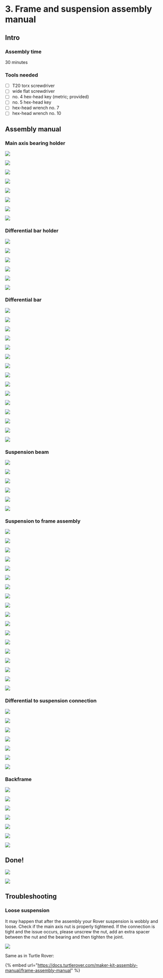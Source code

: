 # 3. Frame and suspension assembly manual

## Intro

### Assembly time

30 minutes

### Tools needed

* [ ] T20 torx screwdriver
* [ ] wide flat screwdriver
* [ ] no. 4 hex-head key \(metric; provided\)
* [ ] no. 5 hex-head key 
* [ ] hex-head wrench no. 7
* [ ] hex-head wrench no. 10

## Assembly manual

### Main axis bearing holder

![](../.gitbook/assets/p1020111.jpeg)

![](../.gitbook/assets/p1020113.jpeg)

![](../.gitbook/assets/p1020114.jpeg)

![](../.gitbook/assets/p1020116.jpeg)

![](../.gitbook/assets/p1020118.jpeg)

![](../.gitbook/assets/p1020121.jpeg)

![](../.gitbook/assets/p1020124.jpeg)

![](../.gitbook/assets/p1020128.jpeg)

### Differential bar holder

![](../.gitbook/assets/p1020172.jpeg)

![](../.gitbook/assets/p1020175.jpeg)

![](../.gitbook/assets/p1020178.jpeg)

![](../.gitbook/assets/p1020179.jpeg)

![](../.gitbook/assets/p1020180.jpeg)

![](../.gitbook/assets/p1020183.jpeg)

### Differential bar

![](../.gitbook/assets/p1020184.jpeg)

![](../.gitbook/assets/p1020188.jpeg)

![](../.gitbook/assets/p1020189.jpeg)

![](../.gitbook/assets/p1020192.jpeg)

![](../.gitbook/assets/p1020193.jpeg)

![](../.gitbook/assets/p1020194.jpeg)

![](../.gitbook/assets/p1020196.jpeg)

![](../.gitbook/assets/p1020198.jpeg)

![](../.gitbook/assets/p1020200.jpeg)

![](../.gitbook/assets/p1020202.jpeg)

![](../.gitbook/assets/p1020204.jpeg)

![](../.gitbook/assets/p1020206.jpeg)

![](../.gitbook/assets/p1020209.jpeg)

![](../.gitbook/assets/p1020210.jpeg)

![](../.gitbook/assets/p1020214.jpeg)

### Suspension beam

![](../.gitbook/assets/p1020216.jpeg)

![](../.gitbook/assets/p1020217.jpeg)

![](../.gitbook/assets/p1020220.jpeg)

![](../.gitbook/assets/p1020221.jpeg)

![](../.gitbook/assets/p1020223.jpeg)

![](../.gitbook/assets/p1020226.jpeg)

### Suspension to frame assembly

![](../.gitbook/assets/p1020228.jpeg)

![](../.gitbook/assets/p1020231.jpeg)

![](../.gitbook/assets/p1020236.jpeg)

![](../.gitbook/assets/p1020238.jpeg)

![](../.gitbook/assets/p1020244.jpeg)

![](../.gitbook/assets/p1020248.jpeg)

![](../.gitbook/assets/p1020250.jpeg)

![](../.gitbook/assets/p1020252.jpeg)

![](../.gitbook/assets/p1020258.jpeg)

![](../.gitbook/assets/p1020262.jpeg)

![](../.gitbook/assets/p1020272.jpeg)

![](../.gitbook/assets/p1020273.jpeg)

![](../.gitbook/assets/p1020279.jpeg)

![](../.gitbook/assets/p1020281.jpeg)

![](../.gitbook/assets/p1020283.jpeg)

![](../.gitbook/assets/p1020292.jpeg)

![](../.gitbook/assets/p1020294.jpeg)

![](../.gitbook/assets/p1020298.jpeg)

### Differential to suspension connection

![](../.gitbook/assets/p1020301.jpeg)

![](../.gitbook/assets/p1020303.jpeg)

![](../.gitbook/assets/p1020306.jpeg)

![](../.gitbook/assets/p1020307.jpeg)

![](../.gitbook/assets/p1020309.jpeg)

![](../.gitbook/assets/p1020311.jpeg)

![](../.gitbook/assets/p1020313.jpeg)

### Backframe

![](../.gitbook/assets/p1020354.jpg)

![](../.gitbook/assets/p1020358.jpg)

![](../.gitbook/assets/p1020359.jpg)

![](../.gitbook/assets/p1020363.jpg)

![](../.gitbook/assets/p1020365.jpg)

![](../.gitbook/assets/p1020367.jpg)

![](../.gitbook/assets/p1020369.jpg)

## Done!

![](../.gitbook/assets/p1020372.jpg)

![](../.gitbook/assets/p1020374.jpg)

## Troubleshooting

### Loose suspension

It may happen that after the assembly your Rover suspension is wobbly and loose. Check if the main axis nut is properly tightened. If the connection is tight and the issue occurs, please unscrew the nut, add an extra spacer between the nut and the bearing and then tighten the joint.

![](../.gitbook/assets/p1020315.jpeg)



Same as in Turtle Rover:

{% embed url="https://docs.turtlerover.com/maker-kit-assembly-manual/frame-assembly-manual" %}



